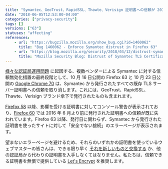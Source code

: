 ```yaml
---
title: "Symantec、GeoTrust、RapidSSL、Thawte、Verisign 証明書への信頼が 2018 年 10 月にすべて失われます"
date: "2018-06-05T12:53:00-04:00"
categories: ["privacy-security"]
tags: []
versions: ["63"]
statuses: "affecting"
references:
    - url: "https://bugzilla.mozilla.org/show_bug.cgi?id=1460062"
      title: "Bug 1460062 - Enforce Symantec distrust in Firefox 63"
    - url: "https://blog.mozilla.org/security/2018/03/12/distrust-symantec-tls-certificates/"
      title: "Mozilla Security Blog: Distrust of Symantec TLS Certificates"
---
```

[様々な認証局運用問題](https://wiki.mozilla.org/CA:Symantec_Issues) に起因する、複数ベンダーによる Symantec に対する信頼無効化措置の最終段階として、10 月 16 日公開の Firefox 63 と 10 月 23 日公開の [Google Chrome 70](https://security.googleblog.com/2017/09/chromes-plan-to-distrust-symantec.html) は、Symantec から発行されたすべての既存 TLS サーバー証明書への信頼を取り消します。これには、GeoTrust、RapidSSL、Thawte、Verisign ブランド傘下で発行されたものも含まれます。

[Firefox 58](https://www.fxsitecompat.com/ja/docs/2018/symantec-issued-certificates-will-soon-be-distrusted/) 以降、影響を受ける証明書に対してコンソール警告が表示されており、[Firefox 60](https://www.fxsitecompat.com/ja/docs/2018/symantec-certificates-issued-before-june-2016-are-now-distrusted/) では 2016 年 6 月より前に発行された証明書への信頼が既に失われています。Firefox 63 以降、発行日に関わらず、Symantec から発行された証明書を使ったサイトに対して「安全でない接続」のエラーページが表示されます。

望まないエラーページを避けるため、それらのいずれかの証明書を使っているウェブマスターの皆さんは、できる限り早く [それを新しいものと交換する](https://www.symantec.com/connect/ja/blogs/symantec-ssltls) か、他の認証局から代わりの証明書を入手しなくてはなりません。私たちは、信頼できる証明書を無償で提供している [Let's Encrypt](https://letsencrypt.org/) を推奨します。

